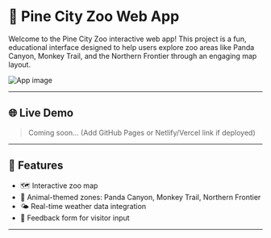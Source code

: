 # 🐼 Pine City Zoo Web App

Welcome to the Pine City Zoo interactive web app! This project is a fun, educational interface designed to help users explore zoo areas like Panda Canyon, Monkey Trail, and the Northern Frontier through an engaging map layout.

![App image](images/map.png)

---

## 🌐 Live Demo

> Coming soon... (Add GitHub Pages or Netlify/Vercel link if deployed)

---

## 🧰 Features

- 🗺️ Interactive zoo map
- 🐘 Animal-themed zones: Panda Canyon, Monkey Trail, Northern Frontier
- 🌤️ Real-time weather data integration
- 💬 Feedback form for visitor input

---

